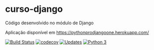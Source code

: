 # curso-django
Código desenvolvido no módulo de Django

Aplicação disponível em https://pythonprodjangoone.herokuapp.com/

[![Build Status](https://app.travis-ci.com/emanuelfilipes/curso-django.svg?branch=main)](https://app.travis-ci.com/emanuelfilipes/curso-django)
[![codecov](https://codecov.io/gh/emanuelfilipes/curso-django/branch/main/graph/badge.svg?token=QJ5WW51TUK)](https://codecov.io/gh/emanuelfilipes/curso-django)
[![Updates](https://pyup.io/repos/github/emanuelfilipes/curso-django/shield.svg)](https://pyup.io/repos/github/emanuelfilipes/curso-django/)
[![Python 3](https://pyup.io/repos/github/emanuelfilipes/curso-django/python-3-shield.svg)](https://pyup.io/repos/github/emanuelfilipes/curso-django/)

